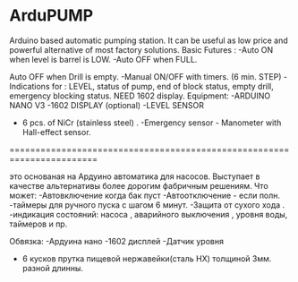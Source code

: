 # ArduPUMP
Arduino based automatic pumping station. It can be useful as low price and powerful alternative of most factory solutions. Basic Futures : -Auto ON when level is barrel is LOW. -Auto OFF when FULL.

Auto OFF when Drill is empty. -Manual ON/OFF with timers. (6 min. STEP) -Indications for : LEVEL, status of pump, end of block status, empty drill, emergency blocking status. NEED 1602 display.
Equipment: 
-ARDUINO NANO V3 
-1602 DISPLAY (optional) 
-LEVEL SENSOR 
- 6 pcs. of NiCr (stainless steel) . 
-Emergency sensor - Manometer with Hall-effect sensor.

=======================================================================

это основаная на Ардуино автоматика для насосов. Выступает в качестве альтернативы более дорогим фабричным решениям. Что может: -Автовключение когда бак пуст -Автоотключение - если полн. -таймеры для ручного пуска с шагом 6 минут. -Защита от сухого хода . -индикация состояний: насоса , аварийного выключения , уровня воды, таймеров и пр.

Обвязка: 
-Ардуина нано 
-1602 дисплей -Датчик уровня 
- 6 кусков прутка пищевой нержавейки(сталь НХ) толщиной 3мм. разной длинны.
